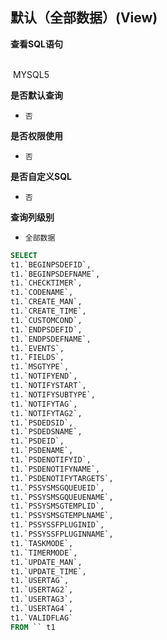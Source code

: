 ## 默认（全部数据）(View) <!-- {docsify-ignore-all} -->



<p class="panel-title"><b>查看SQL语句</b></p>
<br>

<el-row>
&nbsp;<el-tag @click="MYSQL5 = true">MYSQL5</el-tag>
</el-row>

<br>
<p class="panel-title"><b>是否默认查询</b></p>

* `否`

<p class="panel-title"><b>是否权限使用</b></p>

* `否`

<p class="panel-title"><b>是否自定义SQL</b></p>

* `否`

<p class="panel-title"><b>查询列级别</b></p>

* `全部数据`






<el-dialog v-model="MYSQL5" title="MYSQL5">

```sql
SELECT
t1.`BEGINPSDEFID`,
t1.`BEGINPSDEFNAME`,
t1.`CHECKTIMER`,
t1.`CODENAME`,
t1.`CREATE_MAN`,
t1.`CREATE_TIME`,
t1.`CUSTOMCOND`,
t1.`ENDPSDEFID`,
t1.`ENDPSDEFNAME`,
t1.`EVENTS`,
t1.`FIELDS`,
t1.`MSGTYPE`,
t1.`NOTIFYEND`,
t1.`NOTIFYSTART`,
t1.`NOTIFYSUBTYPE`,
t1.`NOTIFYTAG`,
t1.`NOTIFYTAG2`,
t1.`PSDEDSID`,
t1.`PSDEDSNAME`,
t1.`PSDEID`,
t1.`PSDENAME`,
t1.`PSDENOTIFYID`,
t1.`PSDENOTIFYNAME`,
t1.`PSDENOTIFYTARGETS`,
t1.`PSSYSMSGQUEUEID`,
t1.`PSSYSMSGQUEUENAME`,
t1.`PSSYSMSGTEMPLID`,
t1.`PSSYSMSGTEMPLNAME`,
t1.`PSSYSSFPLUGINID`,
t1.`PSSYSSFPLUGINNAME`,
t1.`TASKMODE`,
t1.`TIMERMODE`,
t1.`UPDATE_MAN`,
t1.`UPDATE_TIME`,
t1.`USERTAG`,
t1.`USERTAG2`,
t1.`USERTAG3`,
t1.`USERTAG4`,
t1.`VALIDFLAG`
FROM `` t1 


```

</el-dialog>

<script>
 const { createApp } = Vue
  createApp({
    data() {
      return {
                MYSQL5 : false
        
      }
    },
    methods: {
    }
  }).use(ElementPlus).mount('#app')
</script>